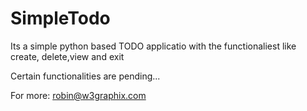 SimpleTodo
==========

Its a simple python based TODO applicatio with the functionaliest like create, delete,view and exit


Certain functionalities are pending...

For more:
robin@w3graphix.com
